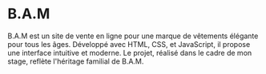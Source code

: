 # B.A.M
B.A.M est un site de vente en ligne pour une marque de vêtements élégante pour tous les âges. Développé avec HTML, CSS, et JavaScript, il propose une interface intuitive et moderne. Le projet, réalisé dans le cadre de mon stage, reflète l'héritage familial de B.A.M.
